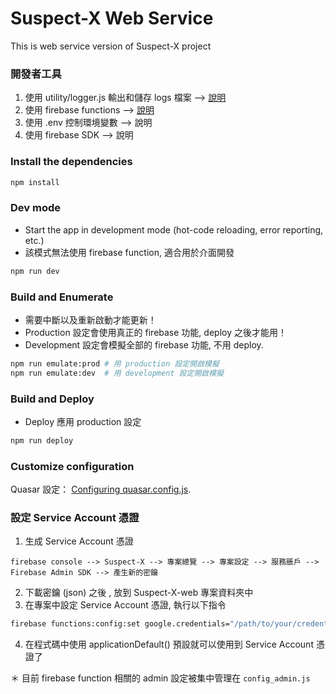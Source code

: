 # Suspect-X Web Service

This is web service version of Suspect-X project

### 開發者工具

1. 使用 utility/logger.js 輸出和儲存 logs 檔案 --> [說明](https://github.com/Hsieh-Yu-Hung/Suspect-X-Web/wiki/%E9%81%8B%E8%A1%8C%E4%B8%AD-Log-%E7%94%9F%E6%88%90)
2. 使用 firebase functions --> [說明](https://github.com/Hsieh-Yu-Hung/Suspect-X-Web/wiki/%E6%8E%A7%E5%88%B6%E7%92%B0%E5%A2%83%E8%AE%8A%E6%95%B8)
3. 使用 .env 控制環境變數 --> 說明
4. 使用 firebase SDK --> 說明

### Install the dependencies

```bash
npm install
```

### Dev mode

* Start the app in development mode (hot-code reloading, error reporting, etc.)
* 該模式無法使用 firebase function, 適合用於介面開發

```bash
npm run dev
```

### Build and Enumerate

* 需要中斷以及重新啟動才能更新！
* Production 設定會使用真正的 firebase 功能, deploy 之後才能用！
* Development 設定會模擬全部的 firebase 功能, 不用 deploy.

```bash
npm run emulate:prod # 用 production 設定開啟模擬
npm run emulate:dev  # 用 development 設定開啟模擬
```

### Build and Deploy

* Deploy 應用 production 設定

```bash
npm run deploy
```

### Customize configuration

Quasar 設定： [Configuring quasar.config.js](https://v2.quasar.dev/quasar-cli-webpack/quasar-config-js).

### 設定 Service Account 憑證

1. 生成 Service Account 憑證

```
firebase console --> Suspect-X --> 專案總覽 --> 專案設定 --> 服務脹戶 --> Firebase Admin SDK --> 產生新的密鑰
```

2. 下載密鑰 (json) 之後 , 放到 Suspect-X-web 專案資料夾中
3. 在專案中設定 Service Account 憑證, 執行以下指令

```bash
firebase functions:config:set google.credentials="/path/to/your/credentials.json"
```

4. 在程式碼中使用 applicationDefault() 預設就可以使用到 Service Account 憑證了

＊ 目前 firebase function 相關的 admin 設定被集中管理在 `config_admin.js`
